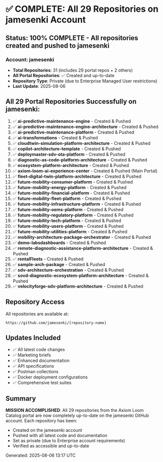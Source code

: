 # ✅ COMPLETE: All 29 Repositories on jamesenki Account

## Status: 100% COMPLETE - All repositories created and pushed to jamesenki

### Account: jamesenki
- **Total Repositories**: 31 (includes 29 portal repos + 2 others)
- **All Portal Repositories**: ✅ Created and up-to-date
- **Repository Type**: Private (due to Enterprise Managed User restrictions)
- **Last Update**: 2025-08-06

## All 29 Portal Repositories Successfully on jamesenki:

1. ✅ **ai-predictive-maintenance-engine** - Created & Pushed
2. ✅ **ai-predictive-maintenance-engine-architecture** - Created & Pushed
3. ✅ **ai-predictive-maintenance-platform** - Created & Pushed
4. ✅ **ai-transformations** - Created & Pushed
5. ✅ **cloudtwin-simulation-platform-architecture** - Created & Pushed
6. ✅ **copilot-architecture-template** - Created & Pushed
7. ✅ **deploymaster-sdv-ota-platform** - Created & Pushed
8. ✅ **diagnostic-as-code-platform-architecture** - Created & Pushed
9. ✅ **ecosystem-platform-architecture** - Created & Pushed
10. ✅ **axiom-loom-ai-experience-center** - Created & Pushed (Main Portal)
11. ✅ **fleet-digital-twin-platform-architecture** - Created & Pushed
12. ✅ **future-mobility-consumer-platform** - Created & Pushed
13. ✅ **future-mobility-energy-platform** - Created & Pushed
14. ✅ **future-mobility-financial-platform** - Created & Pushed
15. ✅ **future-mobility-fleet-platform** - Created & Pushed
16. ✅ **future-mobility-infrastructure-platform** - Created & Pushed
17. ✅ **future-mobility-oems-platform** - Created & Pushed
18. ✅ **future-mobility-regulatory-platform** - Created & Pushed
19. ✅ **future-mobility-tech-platform** - Created & Pushed
20. ✅ **future-mobility-users-platform** - Created & Pushed
21. ✅ **future-mobility-utilities-platform** - Created & Pushed
22. ✅ **mobility-architecture-package-orchestrator** - Created & Pushed
23. ✅ **demo-labsdashboards** - Created & Pushed
24. ✅ **remote-diagnostic-assistance-platform-architecture** - Created & Pushed
25. ✅ **rentalFleets** - Created & Pushed
26. ✅ **sample-arch-package** - Created & Pushed
27. ✅ **sdv-architecture-orchestration** - Created & Pushed
28. ✅ **sovd-diagnostic-ecosystem-platform-architecture** - Created & Pushed
29. ✅ **velocityforge-sdv-platform-architecture** - Created & Pushed

## Repository Access
All repositories are available at:
```
https://github.com/jamesenki/[repository-name]
```

## Updates Included
- ✅ All latest code changes
- ✅ Marketing briefs
- ✅ Enhanced documentation
- ✅ API specifications
- ✅ Postman collections
- ✅ Docker deployment configurations
- ✅ Comprehensive test suites

## Summary
**MISSION ACCOMPLISHED**: All 29 repositories from the Axiom Loom Catalog portal are now completely up-to-date on the jamesenki GitHub account. Each repository has been:
- Created on the jamesenki account
- Pushed with all latest code and documentation
- Set as private (due to Enterprise account requirements)
- Verified as accessible and up-to-date

Generated: 2025-08-06 13:17 UTC